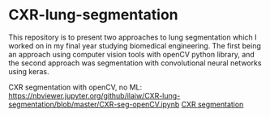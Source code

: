 # CXR-lung-segmentation
This repository is to present two approaches to lung segmentation  which I worked on in my final year studying biomedical engineering. The first being an approach using computer vision tools with openCV python library, and the second approach was segmentation with convolutional neural networks using keras.

CXR segmentation with openCV, no ML:
https://nbviewer.jupyter.org/github/ilaiw/CXR-lung-segmentation/blob/master/CXR-seg-openCV.ipynb
[CXR segmentation](https://nbviewer.jupyter.org/github/ilaiw/CXR-lung-segmentation/blob/master/CXR-seg-openCV.ipynb)

